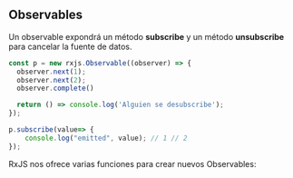 ## Observables

Un observable expondrá un método **subscribe** y un método **unsubscribe** para cancelar la fuente de datos.

```ts
const p = new rxjs.Observable((observer) => {
  observer.next(1);
  observer.next(2);
  observer.complete()

  return () => console.log('Alguien se desubscribe');
});

p.subscribe(value=> {
    console.log("emitted", value); // 1 // 2
});
```
RxJS nos ofrece varias funciones para crear nuevos Observables:

